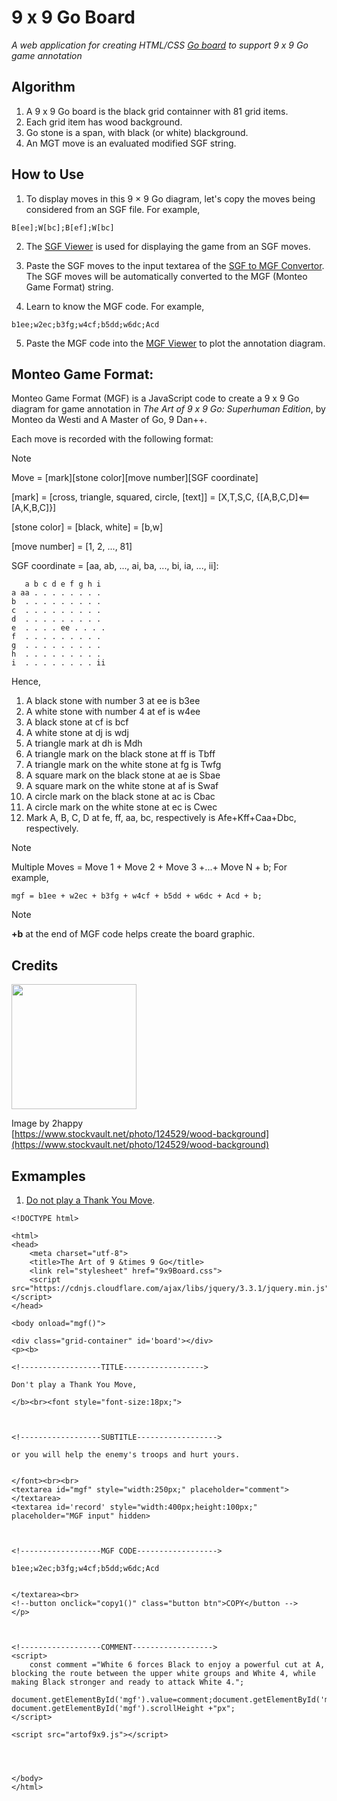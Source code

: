 # 9 x 9 Go Board
_A web application for creating HTML/CSS [Go board](https://kietpawpan.github.io/9x9go/) to support 9 x 9 Go game annotation_

## Algorithm
1. A 9 x 9 Go board is the black grid containner with 81 grid items.
2. Each grid item has wood background. 
3. Go stone is a span, with black (or white) blackground.
4. An MGT move is an evaluated modified SGF string. 

## How to Use
1. To display moves in this 9 &times; 9 Go diagram, let's copy the moves being considered   from an SGF file. For example,
```
B[ee];W[bc];B[ef];W[bc]
```
2. The [SGF Viewer](https://kietpawpan.github.io/9x9go/SGFviewer.html) is used for displaying the game from an SGF moves.
3. Paste the SGF moves to the input textarea of the [SGF to MGF Convertor](https://kietpawpan.github.io/9x9go/mgf.html). The SGF moves will be automatically converted to the MGF (Monteo Game Format) string.

4. Learn to know the MGF code. For example,
```
b1ee;w2ec;b3fg;w4cf;b5dd;w6dc;Acd
```
5. Paste the MGF code into the [MGF Viewer](https://kietpawpan.github.io/9x9go/MGFviewer.html) to plot the annotation diagram.
   
## Monteo Game Format:
Monteo Game Format (MGF) is a JavaScript code to create a 9 x 9 Go diagram for game annotation in _The Art of 9 x 9 Go: Superhuman Edition_, by Monteo da Westi and A Master of Go, 9 Dan++.

Each move is recorded with the following format:
> [!NOTE]  
> Move = [mark][stone color][move number][SGF coordinate]
> 
> [mark] = [cross, triangle, squared, circle, [text]] = [X,T,S,C, {[A,B,C,D]<==[A,K,B,C]}]
> 
> [stone color] = [black, white] = [b,w]
> 
> [move number] = [1, 2, ..., 81]
>
> SGF coordinate = [aa, ab, ..., ai, ba, ..., bi, ia, ..., ii]:

```
   a b c d e f g h i
a aa . . . . . . . .
b  . . . . . . . . .
c  . . . . . . . . .
d  . . . . . . . . .
e  . . . . ee . . . .
f  . . . . . . . . .
g  . . . . . . . . .
h  . . . . . . . . .
i  . . . . . . . . ii 
```
Hence,
1. A black stone with number 3 at ee is b3ee
2. A white stone with number 4 at ef is w4ee
3. A black stone at cf is bcf
4. A white stone at dj is wdj
5. A triangle mark at dh is Mdh
6. A triangle mark on the black stone at ff is Tbff
7. A triangle mark on the white stone at fg is Twfg
8. A square mark on the black stone at ae is Sbae
9. A square mark on the white stone at af is Swaf
10. A circle mark on the black stone at ac is Cbac
11. A circle mark on the white stone at ec is Cwec
12. Mark A, B, C, D at fe, ff, aa, bc, respectively is Afe+Kff+Caa+Dbc, respectively.

> [!NOTE]  
> Multiple Moves = Move 1 + Move 2 + Move 3 +...+ Move N + b;
For example,
```
mgf = b1ee + w2ec + b3fg + w4cf + b5dd + w6dc + Acd + b;
```
> [!NOTE]  
> __+b__ at the end of MGF code helps create the board graphic.

  
## Credits
<img src="https://kietpawpan.github.io/9x9go/wood1.jpg" width="200"></img>

Image by 2happy<br>[https://www.stockvault.net/photo/124529/wood-background](https://www.stockvault.net/photo/124529/wood-background) 
  
## Exmamples
1. [Do not play a Thank You Move](https://kietpawpan.github.io/9x9go/c001ThankYou.html).
```
<!DOCTYPE html>

<html>
<head>
	<meta charset="utf-8">
	<title>The Art of 9 &times 9 Go</title>
	<link rel="stylesheet" href="9x9Board.css">
	<script src="https://cdnjs.cloudflare.com/ajax/libs/jquery/3.3.1/jquery.min.js"></script>
</head>

<body onload="mgf()">

<div class="grid-container" id='board'></div>
<p><b>

<!------------------TITLE------------------>

Don't play a Thank You Move,

</b><br><font style="font-size:18px;">



<!------------------SUBTITLE------------------>

or you will help the enemy's troops and hurt yours.


</font><br><br>
<textarea id="mgf" style="width:250px;" placeholder="comment"></textarea>
<textarea id='record' style="width:400px;height:100px;" placeholder="MGF input" hidden>



<!------------------MGF CODE------------------>

b1ee;w2ec;b3fg;w4cf;b5dd;w6dc;Acd


</textarea><br>
<!--button onclick="copy1()" class="button btn">COPY</button -->
</p>



<!------------------COMMENT------------------>
<script>
	const comment ="White 6 forces Black to enjoy a powerful cut at A, blocking the route between the upper white groups and White 4, while making Black stronger and ready to attack White 4."; 
	document.getElementById('mgf').value=comment;document.getElementById('mgf').style.height= document.getElementById('mgf').scrollHeight +"px";
</script>

<script src="artof9x9.js"></script>




</body>
</html>

```

